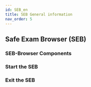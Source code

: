 ```yaml
---
id: SEB_en
title: SEB General information
nav_order: 5
---
```


## Safe Exam Browser (SEB) 


### SEB-Browser Components


### Start the SEB


### Exit the SEB

